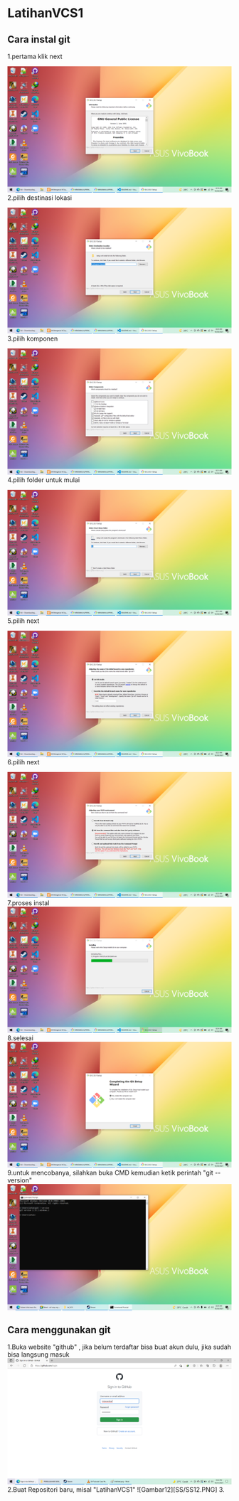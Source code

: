# LatihanVCS1
## Cara instal git
1.pertama klik next <p>
![Gambar1](SS/SS1.PNG)
2.pilih destinasi lokasi<p>
![Gambar2](SS/SS2.PNG)
3.pilih komponen<p>
![Gambar3](SS/SS3.PNG)
4.pilih folder untuk mulai<p>
![Gambar4](SS/SS4.PNG)
5.pilih next<p>
![Gambar5](SS/SS5.PNG)
6.pilih next<p>
![Gambar6](SS/SS6.PNG)
7.proses instal
![Gabar8](SS/SS8.PNG)
8.selesai
![Gambar9](SS/SS9.PNG)
9.untuk mencobanya, silahkan buka CMD kemudian ketik perintah "git --version"
![Gambar10](SS/SS10.PNG)
## Cara menggunakan git
1.Buka website "github" , jika belum terdaftar bisa buat akun dulu, jika sudah bisa langsung masuk
![Gambar11](SS/SS11.PNG)
2.Buat Repositori baru, misal "LatihanVCS1"
![Gambar12][SS/SS12.PNG]
3.